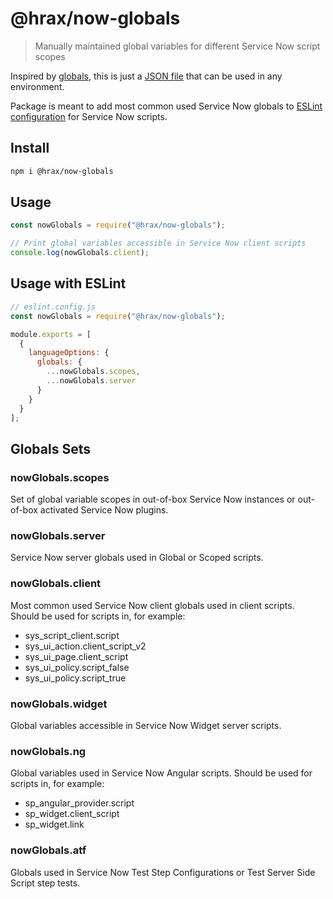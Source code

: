 # @hrax/now-globals

> Manually maintained global variables for different Service Now script scopes

Inspired by [globals](https://www.npmjs.com/package/globals), this is just a [JSON file](now-globals.json) that can be used in any environment.

Package is meant to add most common used Service Now globals to [ESLint configuration](https://eslint.org/docs/latest/use/configure/language-options#predefined-global-variables) for Service Now scripts.

## Install

```sh
npm i @hrax/now-globals
```

## Usage

```js
const nowGlobals = require("@hrax/now-globals");

// Print global variables accessible in Service Now client scripts
console.log(nowGlobals.client);
```

## Usage with ESLint

```js
// eslint.config.js
const nowGlobals = require("@hrax/now-globals");

module.exports = [
  {
    languageOptions: {
      globals: {
        ...nowGlobals.scopes,
        ...nowGlobals.server
      }
    }
  }
];
```

## Globals Sets

### nowGlobals.scopes

Set of global variable scopes in out-of-box Service Now instances or out-of-box activated Service Now plugins.

### nowGlobals.server

Service Now server globals used in Global or Scoped scripts.

### nowGlobals.client

Most common used Service Now client globals used in client scripts.
Should be used for scripts in, for example:
 - sys_script_client.script
 - sys_ui_action.client_script_v2
 - sys_ui_page.client_script
 - sys_ui_policy.script_false
 - sys_ui_policy.script_true

### nowGlobals.widget
Global variables accessible in Service Now Widget server scripts.

### nowGlobals.ng
Global variables used in Service Now Angular scripts.
Should be used for scripts in, for example:
 - sp_angular_provider.script
 - sp_widget.client_script
 - sp_widget.link

### nowGlobals.atf
Globals used in Service Now Test Step Configurations or Test Server Side Script step tests.